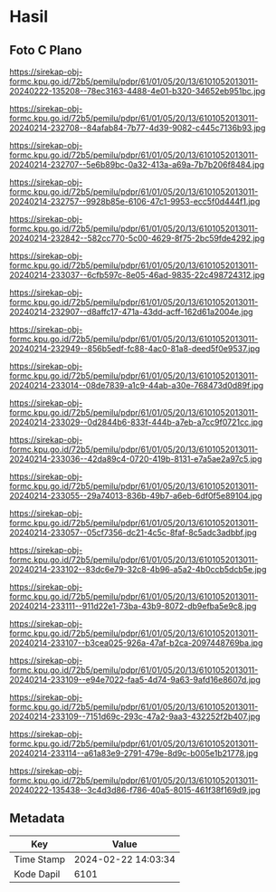 # Hasil

## Foto C Plano

https://sirekap-obj-formc.kpu.go.id/72b5/pemilu/pdpr/61/01/05/20/13/6101052013011-20240222-135208--78ec3163-4488-4e01-b320-34652eb951bc.jpg

https://sirekap-obj-formc.kpu.go.id/72b5/pemilu/pdpr/61/01/05/20/13/6101052013011-20240214-232708--84afab84-7b77-4d39-9082-c445c7136b93.jpg

https://sirekap-obj-formc.kpu.go.id/72b5/pemilu/pdpr/61/01/05/20/13/6101052013011-20240214-232707--5e6b89bc-0a32-413a-a69a-7b7b206f8484.jpg

https://sirekap-obj-formc.kpu.go.id/72b5/pemilu/pdpr/61/01/05/20/13/6101052013011-20240214-232757--9928b85e-6106-47c1-9953-ecc5f0d444f1.jpg

https://sirekap-obj-formc.kpu.go.id/72b5/pemilu/pdpr/61/01/05/20/13/6101052013011-20240214-232842--582cc770-5c00-4629-8f75-2bc59fde4292.jpg

https://sirekap-obj-formc.kpu.go.id/72b5/pemilu/pdpr/61/01/05/20/13/6101052013011-20240214-233037--6cfb597c-8e05-46ad-9835-22c498724312.jpg

https://sirekap-obj-formc.kpu.go.id/72b5/pemilu/pdpr/61/01/05/20/13/6101052013011-20240214-232907--d8affc17-471a-43dd-acff-162d61a2004e.jpg

https://sirekap-obj-formc.kpu.go.id/72b5/pemilu/pdpr/61/01/05/20/13/6101052013011-20240214-232949--856b5edf-fc88-4ac0-81a8-deed5f0e9537.jpg

https://sirekap-obj-formc.kpu.go.id/72b5/pemilu/pdpr/61/01/05/20/13/6101052013011-20240214-233014--08de7839-a1c9-44ab-a30e-768473d0d89f.jpg

https://sirekap-obj-formc.kpu.go.id/72b5/pemilu/pdpr/61/01/05/20/13/6101052013011-20240214-233029--0d2844b6-833f-444b-a7eb-a7cc9f0721cc.jpg

https://sirekap-obj-formc.kpu.go.id/72b5/pemilu/pdpr/61/01/05/20/13/6101052013011-20240214-233036--42da89c4-0720-419b-8131-e7a5ae2a97c5.jpg

https://sirekap-obj-formc.kpu.go.id/72b5/pemilu/pdpr/61/01/05/20/13/6101052013011-20240214-233055--29a74013-836b-49b7-a6eb-6df0f5e89104.jpg

https://sirekap-obj-formc.kpu.go.id/72b5/pemilu/pdpr/61/01/05/20/13/6101052013011-20240214-233057--05cf7356-dc21-4c5c-8faf-8c5adc3adbbf.jpg

https://sirekap-obj-formc.kpu.go.id/72b5/pemilu/pdpr/61/01/05/20/13/6101052013011-20240214-233102--83dc6e79-32c8-4b96-a5a2-4b0ccb5dcb5e.jpg

https://sirekap-obj-formc.kpu.go.id/72b5/pemilu/pdpr/61/01/05/20/13/6101052013011-20240214-233111--911d22e1-73ba-43b9-8072-db9efba5e9c8.jpg

https://sirekap-obj-formc.kpu.go.id/72b5/pemilu/pdpr/61/01/05/20/13/6101052013011-20240214-233107--b3cea025-926a-47af-b2ca-2097448769ba.jpg

https://sirekap-obj-formc.kpu.go.id/72b5/pemilu/pdpr/61/01/05/20/13/6101052013011-20240214-233109--e94e7022-faa5-4d74-9a63-9afd16e8607d.jpg

https://sirekap-obj-formc.kpu.go.id/72b5/pemilu/pdpr/61/01/05/20/13/6101052013011-20240214-233109--7151d69c-293c-47a2-9aa3-432252f2b407.jpg

https://sirekap-obj-formc.kpu.go.id/72b5/pemilu/pdpr/61/01/05/20/13/6101052013011-20240214-233114--a61a83e9-2791-479e-8d9c-b005e1b21778.jpg

https://sirekap-obj-formc.kpu.go.id/72b5/pemilu/pdpr/61/01/05/20/13/6101052013011-20240222-135438--3c4d3d86-f786-40a5-8015-461f38f169d9.jpg


## Metadata

| Key        | Value               |
| ---------- | ------------------- |
| Time Stamp | 2024-02-22 14:03:34 |
| Kode Dapil | 6101                |




